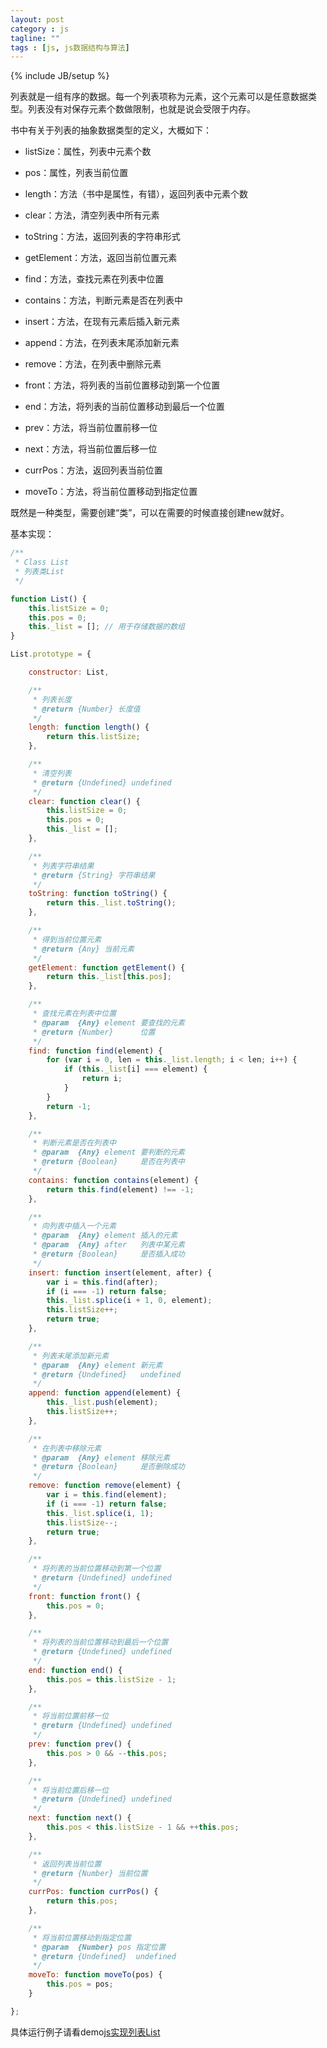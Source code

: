 ```yaml
---
layout: post
category : js
tagline: ""
tags : [js, js数据结构与算法]
---
```

{% include JB/setup %}

列表就是一组有序的数据。每一个列表项称为元素，这个元素可以是任意数据类型。列表没有对保存元素个数做限制，也就是说会受限于内存。

书中有关于列表的抽象数据类型的定义，大概如下：

* listSize：属性，列表中元素个数

* pos：属性，列表当前位置

* length：方法（书中是属性，有错），返回列表中元素个数

* clear：方法，清空列表中所有元素

* toString：方法，返回列表的字符串形式

* getElement：方法，返回当前位置元素

* find：方法，查找元素在列表中位置

* contains：方法，判断元素是否在列表中

* insert：方法，在现有元素后插入新元素

* append：方法，在列表末尾添加新元素

* remove：方法，在列表中删除元素

* front：方法，将列表的当前位置移动到第一个位置

* end：方法，将列表的当前位置移动到最后一个位置

* prev：方法，将当前位置前移一位

* next：方法，将当前位置后移一位

* currPos：方法，返回列表当前位置

* moveTo：方法，将当前位置移动到指定位置

既然是一种类型，需要创建“类”，可以在需要的时候直接创建new就好。

基本实现：

```js
/**
 * Class List
 * 列表类List
 */

function List() {
	this.listSize = 0;
	this.pos = 0;
	this._list = []; // 用于存储数据的数组
}

List.prototype = {

	constructor: List,

	/**
	 * 列表长度
	 * @return {Number} 长度值
	 */
	length: function length() {
		return this.listSize;
	},

	/**
	 * 清空列表
	 * @return {Undefined} undefined
	 */
	clear: function clear() {
		this.listSize = 0;
		this.pos = 0;
		this._list = [];
	},

	/**
	 * 列表字符串结果
	 * @return {String} 字符串结果
	 */
	toString: function toString() {
		return this._list.toString();
	},

	/**
	 * 得到当前位置元素
	 * @return {Any} 当前元素
	 */
	getElement: function getElement() {
		return this._list[this.pos];
	},

	/**
	 * 查找元素在列表中位置
	 * @param  {Any} element 要查找的元素
	 * @return {Number}      位置
	 */
	find: function find(element) {
		for (var i = 0, len = this._list.length; i < len; i++) {
			if (this._list[i] === element) {
				return i;
			}
		}
		return -1;
	},

	/**
	 * 判断元素是否在列表中
	 * @param  {Any} element 要判断的元素
	 * @return {Boolean}     是否在列表中
	 */
	contains: function contains(element) {
		return this.find(element) !== -1;
	},

	/**
	 * 向列表中插入一个元素
	 * @param  {Any} element 插入的元素
	 * @param  {Any} after   列表中某元素
	 * @return {Boolean}     是否插入成功
	 */
	insert: function insert(element, after) {
		var i = this.find(after);
		if (i === -1) return false;
		this._list.splice(i + 1, 0, element);
		this.listSize++;
		return true;
	},

	/**
	 * 列表末尾添加新元素
	 * @param  {Any} element 新元素
	 * @return {Undefined}   undefined
	 */
	append: function append(element) {
		this._list.push(element);
		this.listSize++;
	},

	/**
	 * 在列表中移除元素
	 * @param  {Any} element 移除元素
	 * @return {Boolean}     是否删除成功
	 */
	remove: function remove(element) {
		var i = this.find(element);
		if (i === -1) return false;
		this._list.splice(i, 1);
		this.listSize--;
		return true;
	},

	/**
	 * 将列表的当前位置移动到第一个位置
	 * @return {Undefined} undefined
	 */
	front: function front() {
		this.pos = 0;
	},

	/**
	 * 将列表的当前位置移动到最后一个位置
	 * @return {Undefined} undefined
	 */
	end: function end() {
		this.pos = this.listSize - 1;
	},

	/**
	 * 将当前位置前移一位
	 * @return {Undefined} undefined
	 */
	prev: function prev() {
		this.pos > 0 && --this.pos;
	},

	/**
	 * 将当前位置后移一位
	 * @return {Undefined} undefined
	 */
	next: function next() {
		this.pos < this.listSize - 1 && ++this.pos;
	},

	/**
	 * 返回列表当前位置
	 * @return {Number} 当前位置
	 */
	currPos: function currPos() {
		return this.pos;
	},

	/**
	 * 将当前位置移动到指定位置
	 * @param  {Number} pos 指定位置
	 * @return {Undefined}  undefined
	 */
	moveTo: function moveTo(pos) {
		this.pos = pos;
	}

};
```

具体运行例子请看demo[js实现列表List](http://demo.aijc.net/js/List/js%E5%AE%9E%E7%8E%B0%E5%88%97%E8%A1%A8List.html)